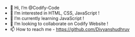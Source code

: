 - 👋 Hi, I’m @Codify-Code
- 👀 I’m interested in HTML, CSS, JavaScript !
- 🌱 I’m currently learning JavaScript !
- 💞️ I’m looking to collaborate on Codify Website !
- 📫 How to reach me - https://github.com/Divyanshudhruv

<!---
Codify-Code/Codify-Code is a ✨ special ✨ repository because its `README.md` (this file) appears on your GitHub profile.
You can click the Preview link to take a look at your changes.
--->
